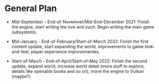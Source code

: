 # General Plan

- Mid-September - End-of-Novemver/Mid-End-December 2021:
  Finish the engine, start writing the lore and such.
  Begin writing the main game subsystems.

- Mid-January - End-of-February/Start-of-March 2022:
  Finish the first content update, start expanding the world,
  improvements to game look-and-feel, player experience improvementes.

- Start-of-March - End-of-April/Start-of-May 2022:
  Finish the second update, expand world, increase world detail
  (more stuff to explore, details like openable books and so on),
  move the engine to Vulkan (maybe?)
